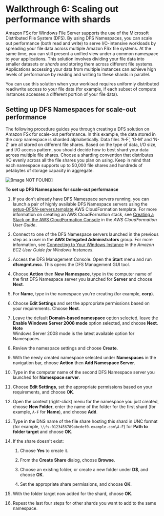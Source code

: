 # Walkthrough 6: Scaling out performance with shards<a name="scale-out-performance"></a>

Amazon FSx for Windows File Server supports the use of the Microsoft Distributed File System \(DFS\)\. By using DFS Namespaces, you can scale out performance \(both read and write\) to serve I/O\-intensive workloads by spreading your file data across multiple Amazon FSx file systems\. At the same time, you can still present a unified view under a common namespace to your applications\. This solution involves dividing your file data into smaller datasets or *shards* and storing them across different file systems\. Applications accessing your data from multiple instances can achieve high levels of performance by reading and writing to these shards in parallel\.

You can use this solution when your workload requires uniformly distributed read/write access to your file data \(for example, if each subset of compute instances accesses a different portion of your file data\)\.

## Setting up DFS Namespaces for scale\-out performance<a name="fsx-scaleout-performance"></a>

The following procedure guides you through creating a DFS solution on Amazon FSx for scale\-out performance\. In this example, the data stored in the *corp* namespace is sharded alphabetically\. Data files ‘A\-F’, ‘G\-M’ and ‘N\-Z’ are all stored on different file shares\. Based on the type of data, I/O size, and I/O access pattern, you should decide how to best shard your data across multiple file shares\. Choose a sharding convention that distributes I/O evenly across all the file shares you plan on using\. Keep in mind that each namespace supports up to 50,000 file shares and hundreds of petabytes of storage capacity in aggregate\.

![\[Image NOT FOUND\]](http://docs.aws.amazon.com/fsx/latest/WindowsGuide/images/FSx-scale-out-performance.png)

**To set up DFS Namespaces for scale\-out performance**

1. If you don't already have DFS Namespace servers running, you can launch a pair of highly available DFS Namespace servers using the [setup\-DFSN\-servers\.template](https://s3.amazonaws.com/solution-references/fsx/dfs/setup-DFSN-servers.template) AWS CloudFormation template\. For more information on creating an AWS CloudFormation stack, see [Creating a Stack on the AWS CloudFormation Console](https://docs.aws.amazon.com/AWSCloudFormation/latest/UserGuide/cfn-console-create-stack.html) in the *AWS CloudFormation User Guide*\.

1. Connect to one of the DFS Namespace servers launched in the previous step as a user in the **AWS Delegated Administrators** group\. For more information, see [Connecting to Your Windows Instance](https://docs.aws.amazon.com/AWSEC2/latest/WindowsGuide/connecting_to_windows_instance.html) in the *Amazon EC2 User Guide for Windows Instances*\.

1. Access the DFS Management Console\. Open the **Start** menu and run **dfsmgmt\.msc**\. This opens the DFS Management GUI tool\.

1. Choose **Action** then **New Namespace**, type in the computer name of the first DFS Namespace server you launched for **Server** and choose **Next**\.

1. For **Name**, type in the namespace you're creating \(for example, **corp**\)\.

1. Choose **Edit Settings** and set the appropriate permissions based on your requirements\. Choose **Next**\.

1. Leave the default **Domain\-based namespace** option selected, leave the **Enable Windows Server 2008 mode** option selected, and choose **Next**\.
**Note**  
Windows Server 2008 mode is the latest available option for Namespaces\.

1. Review the namespace settings and choose **Create**\.

1. With the newly created namespace selected under **Namespaces** in the navigation bar, choose **Action** then **Add Namespace Server**\.

1. Type in the computer name of the second DFS Namespace server you launched for **Namespace server**\.

1. Choose **Edit Settings**, set the appropriate permissions based on your requirements, and choose **OK**\.

1. Open the context \(right\-click\) menu for the namespace you just created, choose **New Folder**, enter the name of the folder for the first shard \(for example, `A-F` for **Name**\), and choose **Add**\.

1. Type in the DNS name of the file share hosting this shard in UNC format \(for example, `\\fs-0123456789abcdef0.example.com\A-F`\) for **Path to folder target** and choose **OK**\.

1. If the share doesn't exist:

   1. Choose **Yes** to create it\.

   1. From the **Create Share** dialog, choose **Browse**\.

   1. Choose an existing folder, or create a new folder under **D$**, and choose **OK**\.

   1. Set the appropriate share permissions, and choose **OK**\.

1. With the folder target now added for the shard, choose **OK**\.

1. Repeat the last four steps for other shards you want to add to the same namespace\.
